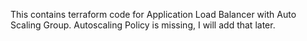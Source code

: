 This contains terraform code for Application Load Balancer with Auto Scaling Group. Autoscaling Policy is missing, I will add that later.
